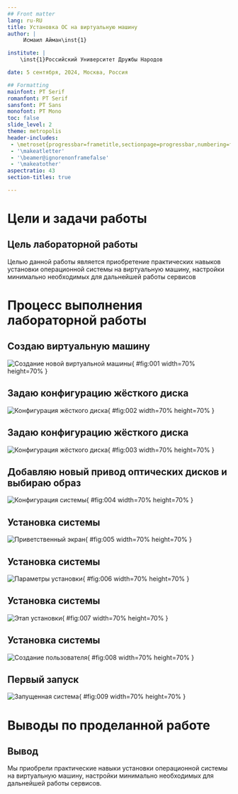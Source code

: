 ```yaml
---
## Front matter
lang: ru-RU
title: Установка ОС на виртуальную машину
author: |
	 Исмаил Айман\inst{1}

institute: |
	\inst{1}Российский Университет Дружбы Народов

date: 5 сентября, 2024, Москва, Россия

## Formatting
mainfont: PT Serif
romanfont: PT Serif
sansfont: PT Sans
monofont: PT Mono
toc: false
slide_level: 2
theme: metropolis
header-includes: 
 - \metroset{progressbar=frametitle,sectionpage=progressbar,numbering=fraction}
 - '\makeatletter'
 - '\beamer@ignorenonframefalse'
 - '\makeatother'
aspectratio: 43
section-titles: true

---
```


# Цели и задачи работы

## Цель лабораторной работы

Целью данной работы является приобретение практических навыков установки операционной системы на виртуальную машину, настройки минимально необходимых для дальнейшей работы сервисов

# Процесс выполнения лабораторной работы

## Создаю виртуальную машину

![Создание новой виртуальной машины](image/01.png){ #fig:001 width=70% height=70% }

## Задаю конфигурацию жёсткого диска

![Конфигурация жёсткого диска](image/02.png){ #fig:002 width=70% height=70% }

## Задаю конфигурацию жёсткого диска

![Конфигурация жёсткого диска](image/03.png){ #fig:003 width=70% height=70% }

## Добавляю новый привод оптических дисков и выбираю образ 

![Конфигурация системы](image/04.png){ #fig:004 width=70% height=70% }

## Установка системы

![Приветственный экран](image/05.png){ #fig:005 width=70% height=70% }

## Установка системы

![Параметры установки](image/06.png){ #fig:006 width=70% height=70% }

## Установка системы

![Этап установки](image/07.png){ #fig:007 width=70% height=70% }

## Установка системы

![Создание пользователя](image/08.png){ #fig:008 width=70% height=70% }

## Первый запуск

![Запущенная система](image/09.png){ #fig:009 width=70% height=70% }

# Выводы по проделанной работе

## Вывод

Мы приобрели практические навыки установки операционной системы на виртуальную машину, настройки минимально необходимых для дальнейшей работы сервисов.